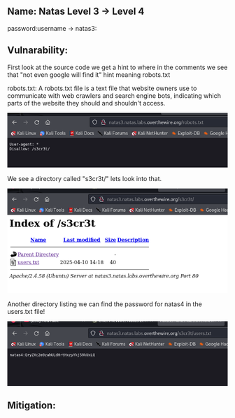 ## Name: Natas Level 3 → Level 4

password:username ->
natas3: 

## Vulnarability:

First look at the source code we get a hint to where in the comments we see that "not even google will find it" hint meaning robots.txt

robots.txt: A robots.txt file is a text file that website owners use to communicate with web crawlers and search engine bots, indicating which parts of the website they should and shouldn't access.

![Alt text for the image](natas4_1.png)

We see a directory called "s3cr3t/"  lets look into that.

![Alt text for the image](natas4_2.png)

Another directory listing we can find the password for natas4 in the users.txt file!


![Alt text for the image](natas4_3.png)

## Mitigation: 

